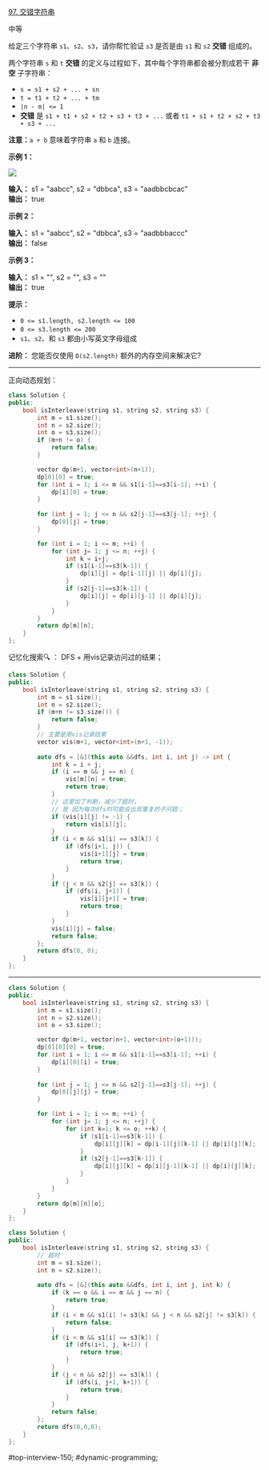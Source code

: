 [97. 交错字符串](https://leetcode.cn/problems/interleaving-string/)

中等

给定三个字符串 `s1`、`s2`、`s3`，请你帮忙验证 `s3` 是否是由 `s1` 和 `s2` **交错** 组成的。

两个字符串 `s` 和 `t` **交错** 的定义与过程如下，其中每个字符串都会被分割成若干 **非空** 子字符串：

- `s = s1 + s2 + ... + sn`
- `t = t1 + t2 + ... + tm`
- `|n - m| <= 1`
- **交错** 是 `s1 + t1 + s2 + t2 + s3 + t3 + ...` 或者 `t1 + s1 + t2 + s2 + t3 + s3 + ...`

**注意：**`a + b` 意味着字符串 `a` 和 `b` 连接。

**示例 1：**

![](https://assets.leetcode.com/uploads/2020/09/02/interleave.jpg)

**输入：** s1 = "aabcc", s2 = "dbbca", s3 = "aadbbcbcac"  
**输出：** true  

**示例 2：**

**输入：** s1 = "aabcc", s2 = "dbbca", s3 = "aadbbbaccc"  
**输出：** false  

**示例 3：**

**输入：** s1 = "", s2 = "", s3 = ""  
**输出：** true  

**提示：**

- `0 <= s1.length, s2.length <= 100`
- `0 <= s3.length <= 200`
- `s1`、`s2`、和 `s3` 都由小写英文字母组成

**进阶：** 您能否仅使用 `O(s2.length)` 额外的内存空间来解决它?

---- ----
正向动态规划：
```cpp
class Solution {
public:
    bool isInterleave(string s1, string s2, string s3) {
        int m = s1.size();
        int n = s2.size();
        int o = s3.size();
        if (m+n != o) {
            return false;
        }

        vector dp(m+1, vector<int>(n+1));
        dp[0][0] = true;
        for (int i = 1; i <= m && s1[i-1]==s3[i-1]; ++i) {
            dp[i][0] = true;
        }
        
        for (int j = 1; j <= n && s2[j-1]==s3[j-1]; ++j) {
            dp[0][j] = true;
        }

        for (int i = 1; i <= m; ++i) {
            for (int j= 1; j <= n; ++j) {
                int k = i+j;
                if (s1[i-1]==s3[k-1]) {
                    dp[i][j] = dp[i-1][j] || dp[i][j];
                }
                if (s2[j-1]==s3[k-1]) {
                    dp[i][j] = dp[i][j-1] || dp[i][j];
                }
            }
        }
        return dp[m][n];
    }
};
```

记忆化搜索🔍 ： 
DFS + 用vis记录访问过的结果；

```cpp
class Solution {
public:
    bool isInterleave(string s1, string s2, string s3) {
        int m = s1.size();
        int n = s2.size();
        if (m+n != s3.size()) {
            return false;
        }
        // 主要是用vis记录结果
        vector vis(m+1, vector<int>(n+1, -1));
        
        auto dfs = [&](this auto &&dfs, int i, int j) -> int {
            int k = i + j;
            if (i == m && j == n) {
                vis[m][n] = true;
                return true;
            }
            // 这里加了判断，减少了超时，
            // 是 因为每次dfs时可能会出现重复的子问题；
            if (vis[i][j] != -1) {
                return vis[i][j];
            }
            if (i < m && s1[i] == s3[k]) {
                if (dfs(i+1, j)) {
                    vis[i+1][j] = true;
                    return true;
                }
            }
            if (j < n && s2[j] == s3[k]) {
                if (dfs(i, j+1)) {
                    vis[i][j+1] = true;
                    return true;
                }
            }
            vis[i][j] = false;
            return false;
        };
        return dfs(0, 0);
    }
};
```

----

```cpp
class Solution {
public:
    bool isInterleave(string s1, string s2, string s3) {
        int m = s1.size();
        int n = s2.size();
        int o = s3.size();

        vector dp(m+1, vector(n+1, vector<int>(o+1)));
        dp[0][0][0] = true;
        for (int i = 1; i <= m && s1[i-1]==s3[i-1]; ++i) {
            dp[i][0][i] = true;
        }
        
        for (int j = 1; j <= n && s2[j-1]==s3[j-1]; ++j) {
            dp[0][j][j] = true;
        }

        for (int i = 1; i <= m; ++i) {
            for (int j= 1; j <= n; ++j) {
                for (int k=1; k <= o; ++k) {
                    if (s1[i-1]==s3[k-1]) {
                        dp[i][j][k] = dp[i-1][j][k-1] || dp[i][j][k];
                    }
                    if (s2[j-1]==s3[k-1]) {
                        dp[i][j][k] = dp[i][j-1][k-1] || dp[i][j][k];
                    }
                }
            }
        }
        return dp[m][n][o];
    }
};
```

```cpp
class Solution {
public:
    bool isInterleave(string s1, string s2, string s3) {
        // 超时
        int m = s1.size();
        int n = s2.size();
        
        auto dfs = [&](this auto &&dfs, int i, int j, int k) {
            if (k == o && i == m && j == n) {
                return true;
            }
            if (i < m && s1[i] != s3[k] && j < n && s2[j] != s3[k]) {
                return false;
            }
            if (i < m && s1[i] == s3[k]) {
                if (dfs(i+1, j, k+1)) {
                    return true;
                }
            }
            if (j < n && s2[j] == s3[k]) {
                if (dfs(i, j+1, k+1)) {
                    return true;
                }
            }
            return false;
        };
        return dfs(0,0,0);
    }
};
```
#top-interview-150; #dynamic-programming;  